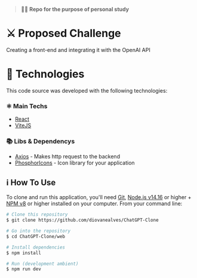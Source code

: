 > 👨‍🚀 **Repo for the purpose of personal study**

# ⚔️ Proposed Challenge

Creating a front-end and integrating it with the OpenAI API

# 🚀 Technologies

This code source was developed with the following technologies:

### ⚛️ Main Techs

- [React](https://pt-br.reactjs.org/)
- [ViteJS](https://vitejs.dev/)

### 📚 Libs & Dependencys

- [Axios](https://www.npmjs.com/package/axios) - Makes http request to the backend
- [PhosphorIcons](https://phosphoricons.com/) - Icon library for your application

## ℹ️ How To Use

To clone and run this application, you'll need [Git](https://git-scm.com), [Node.js v14.16](https://nodejs.org/en/) or higher + [NPM v8](https://nodejs.org/en/) or higher installed on your computer. From your command line:

```bash
# Clone this repository
$ git clone https://github.com/diovanealves/ChatGPT-Clone

# Go into the repository
$ cd ChatGPT-Clone/web

# Install dependencies
$ npm install

# Run (development ambient)
$ npm run dev
```
